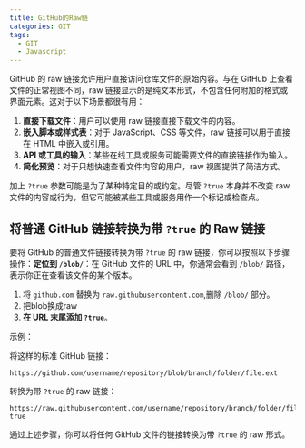 ```yaml
---
title: GitHub的Raw链
categories: GIT
tags:
  - GIT
  - Javascript
---
```

GitHub 的 raw 链接允许用户直接访问仓库文件的原始内容。与在 GitHub 上查看文件的正常视图不同，raw 链接显示的是纯文本形式，不包含任何附加的格式或界面元素。这对于以下场景都很有用：

1. **直接下载文件**：用户可以使用 raw 链接直接下载文件的内容。
2. **嵌入脚本或样式表**：对于 JavaScript、CSS 等文件，raw 链接可以用于直接在 HTML 中嵌入或引用。
3. **API 或工具的输入**：某些在线工具或服务可能需要文件的直接链接作为输入。
4. **简化预览**：对于只想快速查看文件内容的用户，raw 视图提供了简洁方式。

加上 `?true` 参数可能是为了某种特定目的或约定。尽管 `?true` 本身并不改变 raw 文件的内容或行为，但它可能被某些工具或服务用作一个标记或检查点。

## 将普通 GitHub 链接转换为带 `?true` 的 Raw 链接

要将 GitHub 的普通文件链接转换为带 `?true` 的 raw 链接，你可以按照以下步骤操作：**定位到 `/blob/`**：在 GitHub 文件的 URL 中，你通常会看到 `/blob/` 路径，表示你正在查看该文件的某个版本。

1. 将 `github.com` 替换为 `raw.githubusercontent.com`,删除 `/blob/` 部分。
2. 把blob换成raw
3. **在 URL 末尾添加 `?true`**。

示例：

将这样的标准 GitHub 链接：

```
https://github.com/username/repository/blob/branch/folder/file.ext
```

转换为带 `?true` 的 raw 链接：

```
https://raw.githubusercontent.com/username/repository/branch/folder/file.ext?true
```

通过上述步骤，你可以将任何 GitHub 文件的链接转换为带 `?true` 的 raw 形式。


